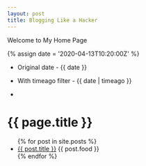 ```yaml
---
layout: post
title: Blogging Like a Hacker
---
```


Welcome to My Home Page

{% assign date = '2020-04-13T10:20:00Z' %}

- Original date - {{ date }}
- With timeago filter - {{ date | timeago }}

- 
<h1>{{ page.title }}</h1>

<ul>
  {% for post in site.posts %}
    <li>
      <a href="{{ site.baseurl }}{{ post.url }}">{{ post.title }}</a> {{ post.food }}
    </li>
  {% endfor %}
</ul>
